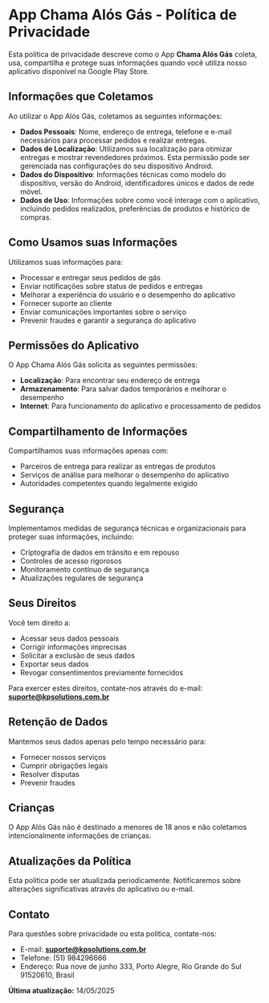 
# App Chama Alós Gás - Política de Privacidade

Esta política de privacidade descreve como o App **Chama Alós Gás** coleta, usa, compartilha e protege suas informações quando você utiliza nosso aplicativo disponível na Google Play Store.

## Informações que Coletamos

Ao utilizar o App Alós Gás, coletamos as seguintes informações:

* **Dados Pessoais**: Nome, endereço de entrega, telefone e e-mail necessários para processar pedidos e realizar entregas.
* **Dados de Localização**: Utilizamos sua localização para otimizar entregas e mostrar revendedores próximos. Esta permissão pode ser gerenciada nas configurações do seu dispositivo Android.
* **Dados do Dispositivo**: Informações técnicas como modelo do dispositivo, versão do Android, identificadores únicos e dados de rede móvel.
* **Dados de Uso**: Informações sobre como você interage com o aplicativo, incluindo pedidos realizados, preferências de produtos e histórico de compras.

## Como Usamos suas Informações

Utilizamos suas informações para:

* Processar e entregar seus pedidos de gás
* Enviar notificações sobre status de pedidos e entregas
* Melhorar a experiência do usuário e o desempenho do aplicativo
* Fornecer suporte ao cliente
* Enviar comunicações importantes sobre o serviço
* Prevenir fraudes e garantir a segurança do aplicativo

## Permissões do Aplicativo

O App Chama Alós Gás solicita as seguintes permissões:

* **Localização**: Para encontrar seu endereço de entrega
* **Armazenamento**: Para salvar dados temporários e melhorar o desempenho
* **Internet**: Para funcionamento do aplicativo e processamento de pedidos

## Compartilhamento de Informações

Compartilhamos suas informações apenas com:

* Parceiros de entrega para realizar as entregas de produtos
* Serviços de análise para melhorar o desempenho do aplicativo
* Autoridades competentes quando legalmente exigido

## Segurança

Implementamos medidas de segurança técnicas e organizacionais para proteger suas informações, incluindo:

* Criptografia de dados em trânsito e em repouso
* Controles de acesso rigorosos
* Monitoramento contínuo de segurança
* Atualizações regulares de segurança

## Seus Direitos

Você tem direito a:

* Acessar seus dados pessoais
* Corrigir informações imprecisas
* Solicitar a exclusão de seus dados
* Exportar seus dados
* Revogar consentimentos previamente fornecidos

Para exercer estes direitos, contate-nos através do e-mail: **[suporte@kpsolutions.com.br](mailto:suporte@kpsolutions.com.br)**

## Retenção de Dados

Mantemos seus dados apenas pelo tempo necessário para:

* Fornecer nossos serviços
* Cumprir obrigações legais
* Resolver disputas
* Prevenir fraudes

## Crianças

O App Alós Gás não é destinado a menores de 18 anos e não coletamos intencionalmente informações de crianças.

## Atualizações da Política

Esta política pode ser atualizada periodicamente. Notificaremos sobre alterações significativas através do aplicativo ou e-mail.

## Contato

Para questões sobre privacidade ou esta política, contate-nos:

* E-mail: **[suporte@kpsolutions.com.br](mailto:suporte@kpsolutions.com.br)**
* Telefone: (51) 984296666
* Endereço: Rua nove de junho 333, Porto Alegre, Rio Grande do Sul 91520610, Brasil

**Última atualização:** 14/05/2025
